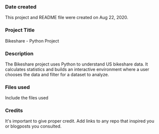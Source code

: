### Date created
This project and README file were created on Aug 22, 2020.

### Project Title
Bikeshare - Python Project

### Description
The Bikeshare project uses Python to understand US bikeshare data. It calculates statistics and builds an interactive environment where a user chooses the data and filter for a dataset to analyze.

### Files used
Include the files used

### Credits
It's important to give proper credit. Add links to any repo that inspired you or blogposts you consulted.

